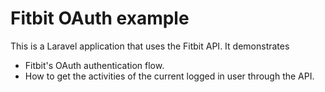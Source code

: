 # Fitbit OAuth example

This is a Laravel application that uses the Fitbit API. It demonstrates

* Fitbit's OAuth authentication flow.
* How to get the activities of the current logged in user through the API.
